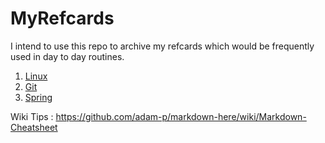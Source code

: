 # MyRefcards

I intend to use this repo to archive my refcards which would be frequently used in day to day routines.

1. [Linux](MyRefcards_Linux.md)
2. [Git](MyRefcards_Git.md)
3. [Spring](MyRefcards_Spring.md)

Wiki Tips : https://github.com/adam-p/markdown-here/wiki/Markdown-Cheatsheet
